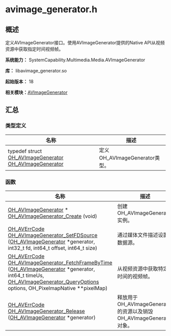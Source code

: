 # avimage_generator.h


## 概述

定义AVImageGenerator接口。使用AVImageGenerator提供的Native API从视频资源中获取指定时间视频帧。

**系统能力：** SystemCapability.Multimedia.Media.AVImageGenerator

**库：** libavimage_generator.so

**起始版本：** 18

**相关模块：**[AVImageGenerator](_a_v_image_generator.md)


## 汇总


### 类型定义

| 名称 | 描述 | 
| -------- | -------- |
| typedef struct [OH_AVImageGenerator](_a_v_image_generator.md#oh_avimagegenerator) [OH_AVImageGenerator](_a_v_image_generator.md#oh_avimagegenerator) | 定义OH_AVImageGenerator类型。  | 


### 函数

| 名称 | 描述 | 
| -------- | -------- |
| [OH_AVImageGenerator](_a_v_image_generator.md#oh_avimagegenerator) \* [OH_AVImageGenerator_Create](_a_v_image_generator.md#oh_avimagegenerator_create) (void) | 创建OH_AVImageGenerator实例。  | 
| [OH_AVErrCode](../apis-avcodec-kit/_core.md#oh_averrcode) [OH_AVImageGenerator_SetFDSource](_a_v_image_generator.md#oh_avimagegenerator_setfdsource) ([OH_AVImageGenerator](_a_v_image_generator.md#oh_avimagegenerator) \*generator, int32_t fd, int64_t offset, int64_t size) | 通过媒体文件描述设置数据源。  | 
| [OH_AVErrCode](../apis-avcodec-kit/_core.md#oh_averrcode) [OH_AVImageGenerator_FetchFrameByTime](_a_v_image_generator.md#oh_avimagegenerator_fetchframebytime) ([OH_AVImageGenerator](_a_v_image_generator.md#oh_avimagegenerator) \*generator, int64_t timeUs, [OH_AVImageGenerator_QueryOptions](_a_v_image_generator.md#oh_avimagegenerator_queryoptions) options, OH_PixelmapNative \*\*pixelMap) | 从视频资源中获取特定时间的视频帧。  | 
| [OH_AVErrCode](../apis-avcodec-kit/_core.md#oh_averrcode) [OH_AVImageGenerator_Release](_a_v_image_generator.md#oh_avimagegenerator_release) ([OH_AVImageGenerator](_a_v_image_generator.md#oh_avimagegenerator) \*generator) | 释放用于OH_AVImageGenerator的资源以及销毁OH_AVImageGenerator对象。  | 
